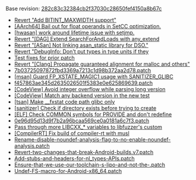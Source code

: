 Base revision: [282c83c32384cb2f37030c28650fef4150a8b67c](https://github.com/llvm/llvm-project/commits/282c83c32384cb2f37030c28650fef4150a8b67c)

- [Revert "Add BITINT_MAXWIDTH support"](https://android.googlesource.com/toolchain/llvm_android/+/0b14a5f8ba455f9ab47baca572f43c48b2ded892/patches/cherry/fad7e491a0770ac4336934030ac67d77e7af5520.patch)
- [[AArch64] Bail out for float operands in SetCC optimization.](https://android.googlesource.com/toolchain/llvm_android/+/0b14a5f8ba455f9ab47baca572f43c48b2ded892/patches/cherry/23091f7d504afde4bba3fc885718a1633746e063.patch)
- [[hwasan] work around lifetime issue with setjmp.](https://android.googlesource.com/toolchain/llvm_android/+/0b14a5f8ba455f9ab47baca572f43c48b2ded892/patches/cherry/aefb2e134dd715c2c48a7b826d2d56db51ce63ac.patch)
- [Revert "[DAG] Extend SearchForAndLoads with any_extend](https://android.googlesource.com/toolchain/llvm_android/+/0b14a5f8ba455f9ab47baca572f43c48b2ded892/patches/cherry/c89cfbd4ddfa4e01fea1eb87aba9cdcd0e31d3a8.patch)
- [Revert "[ASan] Not linking asan_static library for DSO."](https://android.googlesource.com/toolchain/llvm_android/+/0b14a5f8ba455f9ab47baca572f43c48b2ded892/patches/cherry/d7dd7ad827a0a78314f3c9b55f4778a6059840f3.patch)
- [Revert "DebugInfo: Don't put types in type units if they](https://android.googlesource.com/toolchain/llvm_android/+/0b14a5f8ba455f9ab47baca572f43c48b2ded892/patches/cherry/f69f23396d32c95dacf3765bc63af02b23ccff3e.patch)
- [Test fixes for prior patch](https://android.googlesource.com/toolchain/llvm_android/+/0b14a5f8ba455f9ab47baca572f43c48b2ded892/patches/cherry/b6e048c6e516df5abc4be323349b5f7d15c08ede.patch)
- [Revert "[Clang] Propagate guaranteed alignment for malloc and others"](https://android.googlesource.com/toolchain/llvm_android/+/0b14a5f8ba455f9ab47baca572f43c48b2ded892/patches/cherry/9545976ff160e19805a84a06a7e59d446f9994d9_v1.patch)
- [7b03725097872fbd3369a7213c1d98b372aa2d78.patch](https://android.googlesource.com/toolchain/llvm_android/+/0b14a5f8ba455f9ab47baca572f43c48b2ded892/patches/cherry/7b03725097872fbd3369a7213c1d98b372aa2d78.patch)
- [[msan] Guard FP_XSTATE_MAGIC1 usage with SANITIZER_GLIBC](https://android.googlesource.com/toolchain/llvm_android/+/0b14a5f8ba455f9ab47baca572f43c48b2ded892/patches/cherry/9d1857f69f4ef00d9fd1b21660c20e00b993d06f.patch)
- [f457863ae345d2635026501f5383e0e625869639.patch](https://android.googlesource.com/toolchain/llvm_android/+/0b14a5f8ba455f9ab47baca572f43c48b2ded892/patches/cherry/f457863ae345d2635026501f5383e0e625869639.patch)
- [[CodeView] Avoid integer overflow while parsing long version](https://android.googlesource.com/toolchain/llvm_android/+/0b14a5f8ba455f9ab47baca572f43c48b2ded892/patches/cherry/64037afe014e241e1c642952a703b6031d17d5a5.patch)
- [[CodeView] Match any backend version in the new test](https://android.googlesource.com/toolchain/llvm_android/+/0b14a5f8ba455f9ab47baca572f43c48b2ded892/patches/cherry/82241148917b5beac5a6c6f47ab73b77eecc4a54.patch)
- [[tsan] Make __fxstat code path glibc only](https://android.googlesource.com/toolchain/llvm_android/+/0b14a5f8ba455f9ab47baca572f43c48b2ded892/patches/cherry/da2a16f702efe3307d407d5c6db6c8c18ef6bd9b.patch)
- [[sanitizer] Check if directory exists before trying to create](https://android.googlesource.com/toolchain/llvm_android/+/0b14a5f8ba455f9ab47baca572f43c48b2ded892/patches/cherry/634da7a1c61ee8c173e90a841eb1f4ea03caa20b.patch)
- [[ELF] Check COMMON symbols for PROVIDE and don't redefine](https://android.googlesource.com/toolchain/llvm_android/+/0b14a5f8ba455f9ab47baca572f43c48b2ded892/patches/cherry/fc0aa8424ca98da29a9c7aa15b4427d47504ba87.patch)
- [0e96d95d13d9f7b2a96bcaa569ce0a0181a6c7f3.patch](https://android.googlesource.com/toolchain/llvm_android/+/0b14a5f8ba455f9ab47baca572f43c48b2ded892/patches/cherry/0e96d95d13d9f7b2a96bcaa569ce0a0181a6c7f3.patch)
- [Pass through more LIBCXX_* variables  to libfuzzer's custom](https://android.googlesource.com/toolchain/llvm_android/+/0b14a5f8ba455f9ab47baca572f43c48b2ded892/patches/cherry/bcc65fb491ca6e83e1ea300f4462a2f56d0b5937.patch)
- [[CompilerRT] Fix build of compiler-rt with musl](https://android.googlesource.com/toolchain/llvm_android/+/0b14a5f8ba455f9ab47baca572f43c48b2ded892/patches/cherry/e75f1d3c07edaa223ac1a945af534eaec0c7aa66.patch)
- [Rename-disable-noundef-analysis-flag-to-no-enable-noundef-analysis.patch](https://android.googlesource.com/toolchain/llvm_android/+/0b14a5f8ba455f9ab47baca572f43c48b2ded892/patches/Rename-disable-noundef-analysis-flag-to-no-enable-noundef-analysis.patch)
- [Revert-two-changes-that-break-Android-builds.v7.patch](https://android.googlesource.com/toolchain/llvm_android/+/0b14a5f8ba455f9ab47baca572f43c48b2ded892/patches/Revert-two-changes-that-break-Android-builds.v7.patch)
- [Add-stubs-and-headers-for-nl_types-APIs.patch](https://android.googlesource.com/toolchain/llvm_android/+/0b14a5f8ba455f9ab47baca572f43c48b2ded892/patches/Add-stubs-and-headers-for-nl_types-APIs.patch)
- [Ensure-that-we-use-our-toolchain-s-lipo-and-not-the-.patch](https://android.googlesource.com/toolchain/llvm_android/+/0b14a5f8ba455f9ab47baca572f43c48b2ded892/patches/Ensure-that-we-use-our-toolchain-s-lipo-and-not-the-.patch)
- [Undef-FS-macro-for-Android-x86_64.patch](https://android.googlesource.com/toolchain/llvm_android/+/0b14a5f8ba455f9ab47baca572f43c48b2ded892/patches/Undef-FS-macro-for-Android-x86_64.patch)